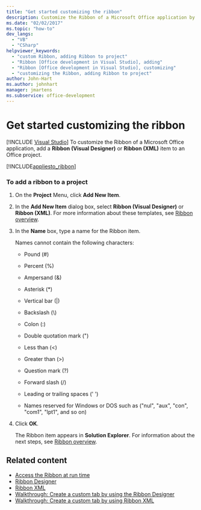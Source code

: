 ```yaml
---
title: "Get started customizing the ribbon"
description: Customize the Ribbon of a Microsoft Office application by adding a Ribbon with the Visual Designer or a Ribbon XML item to an Office project.
ms.date: "02/02/2017"
ms.topic: "how-to"
dev_langs:
  - "VB"
  - "CSharp"
helpviewer_keywords:
  - "custom Ribbon, adding Ribbon to project"
  - "Ribbon [Office development in Visual Studio], adding"
  - "Ribbon [Office development in Visual Studio], customizing"
  - "customizing the Ribbon, adding Ribbon to project"
author: John-Hart
ms.author: johnhart
manager: jmartens
ms.subservice: office-development
---
```

# Get started customizing the ribbon

 [!INCLUDE [Visual Studio](~/includes/applies-to-version/vs-windows-only.md)]
  To customize the Ribbon of a Microsoft Office application, add a **Ribbon (Visual Designer)** or **Ribbon (XML)** item to an Office project.

 [!INCLUDE[appliesto_ribbon](../vsto/includes/appliesto-ribbon-md.md)]

### To add a ribbon to a project

1. On the **Project** Menu, click **Add New Item**.

2. In the **Add New Item** dialog box, select **Ribbon (Visual Designer)** or **Ribbon (XML)**. For more information about these templates, see [Ribbon overview](../vsto/ribbon-overview.md).

3. In the **Name** box, type a name for the Ribbon item.

    Names cannot contain the following characters:

   - Pound (#)

   - Percent (%)

   - Ampersand (&)

   - Asterisk (*)

   - Vertical bar (|)

   - Backslash (\\)

   - Colon (:)

   - Double quotation mark (")

   - Less than (\<)

   - Greater than (>)

   - Question mark (?)

   - Forward slash (/)

   - Leading or trailing spaces (' ')

   - Names reserved for Windows or DOS such as ("nul", "aux", "con", "com1", "lpt1", and so on)

4. Click **OK**.

   The Ribbon item appears in **Solution Explorer**. For information about the next steps, see [Ribbon overview](../vsto/ribbon-overview.md).

## Related content
- [Access the Ribbon at run time](../vsto/accessing-the-ribbon-at-run-time.md)
- [Ribbon Designer](../vsto/ribbon-designer.md)
- [Ribbon XML](../vsto/ribbon-xml.md)
- [Walkthrough: Create a custom tab by using the Ribbon Designer](../vsto/walkthrough-creating-a-custom-tab-by-using-the-ribbon-designer.md)
- [Walkthrough: Create a custom tab by using Ribbon XML](../vsto/walkthrough-creating-a-custom-tab-by-using-ribbon-xml.md)
